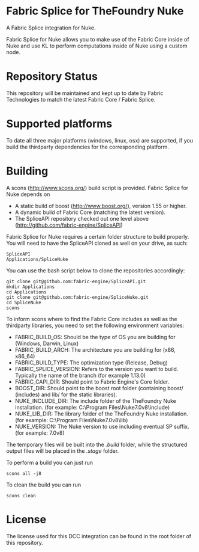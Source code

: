 Fabric Splice for TheFoundry Nuke
===================================
A Fabric Splice integration for Nuke.

Fabric Splice for Nuke allows you to make use of the Fabric Core inside of Nuke and use KL to perform computations inside of Nuke using a custom node.

Repository Status
=================

This repository will be maintained and kept up to date by Fabric Technologies to match the latest Fabric Core / Fabric Splice.

Supported platforms
===================

To date all three major platforms (windows, linux, osx) are supported, if you build the thirdparty dependencies for the corresponding platform.

Building
========

A scons (http://www.scons.org/) build script is provided. Fabric Splice for Nuke depends on
* A static build of boost (http://www.boost.org/), version 1.55 or higher.
* A dynamic build of Fabric Core (matching the latest version).
* The SpliceAPI repository checked out one level above (http://github.com/fabric-engine/SpliceAPI)

Fabric Splice for Nuke requires a certain folder structure to build properly. You will need to have the SpliceAPI cloned as well on your drive, as such:

    SpliceAPI
    Applications/SpliceNuke

You can use the bash script below to clone the repositories accordingly:

    git clone git@github.com:fabric-engine/SpliceAPI.git
    mkdir Applications
    cd Applications
    git clone git@github.com:fabric-engine/SpliceNuke.git
    cd SpliceNuke
    scons

To inform scons where to find the Fabric Core includes as well as the thirdparty libraries, you need to set the following environment variables:

* FABRIC_BUILD_OS: Should be the type of OS you are building for (Windows, Darwin, Linux)
* FABRIC_BUILD_ARCH: The architecture you are building for (x86, x86_64)
* FABRIC_BUILD_TYPE: The optimization type (Release, Debug)
* FABRIC_SPLICE_VERSION: Refers to the version you want to build. Typically the name of the branch (for example 1.13.0)
* FABRIC_CAPI_DIR: Should point to Fabric Engine's Core folder.
* BOOST_DIR: Should point to the boost root folder (containing boost/ (includes) and lib/ for the static libraries).
* NUKE_INCLUDE_DIR: The include folder of the TheFoundry Nuke installation. (for example: C:\Program Files\Nuke7.0v8\include)
* NUKE_LIB_DIR: The library folder of the TheFoundry Nuke installation. (for example: C:\Program Files\Nuke7.0v8\lib)
* NUKE_VERSION: The Nuke version to use including eventual SP suffix. (for example: 7.0v8)

The temporary files will be built into the *.build* folder, while the structured output files will be placed in the *.stage* folder.

To perform a build you can just run

    scons all -j8

To clean the build you can run

    scons clean

License
==========

The license used for this DCC integration can be found in the root folder of this repository.

